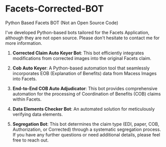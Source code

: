 # Facets-Corrected-BOT
Python Based Facets BOT (Not an Open Source Code)


I've developed Python-based bots tailored for the Facets Application, although they are not open source. Please don't hesitate to contact me for more information.

1. **Corrected Claim Auto Keyer Bot**: This bot efficiently integrates modifications from corrected images into the original Facets claim.

2. **Cob Auto Keyer**: A Python-based automation tool that seamlessly incorporates EOB (Explanation of Benefits) data from Macess Images into Facets.

3. **End-to-End COB Auto Adjudicator**: This bot provides comprehensive automation for the processing of Coordination of Benefits (COB) claims within Facets.

4. **Data Elements Checker Bot**: An automated solution for meticulously verifying data elements.

5. **Segregation Bot**: This bot determines the claim type (EDI, paper, COB, Authorization, or Corrected) through a systematic segregation process. If you have any further questions or need additional details, please feel free to reach out.
